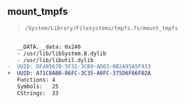 ## mount_tmpfs

> `/System/Library/Filesystems/tmpfs.fs/mount_tmpfs`

```diff

   __DATA.__data: 0x240
   - /usr/lib/libSystem.B.dylib
   - /usr/lib/libutil.dylib
-  UUID: DF405670-5F31-3CB9-AD63-0B2A95A5F933
+  UUID: A71C8AB0-06FC-3C35-A0FC-375D6F66F02A
   Functions: 4
   Symbols:   25
   CStrings:  33

```

